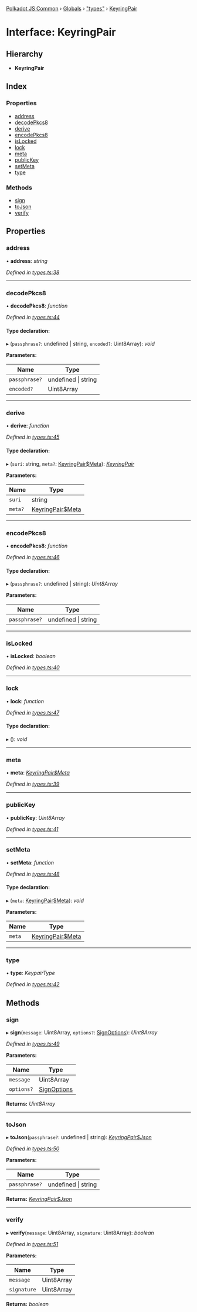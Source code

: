 [Polkadot JS Common](../README.md) › [Globals](../globals.md) › ["types"](../modules/_types_.md) › [KeyringPair](_types_.keyringpair.md)

# Interface: KeyringPair

## Hierarchy

* **KeyringPair**

## Index

### Properties

* [address](_types_.keyringpair.md#address)
* [decodePkcs8](_types_.keyringpair.md#decodepkcs8)
* [derive](_types_.keyringpair.md#derive)
* [encodePkcs8](_types_.keyringpair.md#encodepkcs8)
* [isLocked](_types_.keyringpair.md#islocked)
* [lock](_types_.keyringpair.md#lock)
* [meta](_types_.keyringpair.md#meta)
* [publicKey](_types_.keyringpair.md#publickey)
* [setMeta](_types_.keyringpair.md#setmeta)
* [type](_types_.keyringpair.md#type)

### Methods

* [sign](_types_.keyringpair.md#sign)
* [toJson](_types_.keyringpair.md#tojson)
* [verify](_types_.keyringpair.md#verify)

## Properties

###  address

• **address**: *string*

*Defined in [types.ts:38](https://github.com/polkadot-js/common/blob/ffc6b032/packages/keyring/src/types.ts#L38)*

___

###  decodePkcs8

• **decodePkcs8**: *function*

*Defined in [types.ts:44](https://github.com/polkadot-js/common/blob/ffc6b032/packages/keyring/src/types.ts#L44)*

#### Type declaration:

▸ (`passphrase?`: undefined | string, `encoded?`: Uint8Array): *void*

**Parameters:**

Name | Type |
------ | ------ |
`passphrase?` | undefined &#124; string |
`encoded?` | Uint8Array |

___

###  derive

• **derive**: *function*

*Defined in [types.ts:45](https://github.com/polkadot-js/common/blob/ffc6b032/packages/keyring/src/types.ts#L45)*

#### Type declaration:

▸ (`suri`: string, `meta?`: [KeyringPair$Meta](_types_.keyringpair_meta.md)): *[KeyringPair](_types_.keyringpair.md)*

**Parameters:**

Name | Type |
------ | ------ |
`suri` | string |
`meta?` | [KeyringPair$Meta](_types_.keyringpair_meta.md) |

___

###  encodePkcs8

• **encodePkcs8**: *function*

*Defined in [types.ts:46](https://github.com/polkadot-js/common/blob/ffc6b032/packages/keyring/src/types.ts#L46)*

#### Type declaration:

▸ (`passphrase?`: undefined | string): *Uint8Array*

**Parameters:**

Name | Type |
------ | ------ |
`passphrase?` | undefined &#124; string |

___

###  isLocked

• **isLocked**: *boolean*

*Defined in [types.ts:40](https://github.com/polkadot-js/common/blob/ffc6b032/packages/keyring/src/types.ts#L40)*

___

###  lock

• **lock**: *function*

*Defined in [types.ts:47](https://github.com/polkadot-js/common/blob/ffc6b032/packages/keyring/src/types.ts#L47)*

#### Type declaration:

▸ (): *void*

___

###  meta

• **meta**: *[KeyringPair$Meta](_types_.keyringpair_meta.md)*

*Defined in [types.ts:39](https://github.com/polkadot-js/common/blob/ffc6b032/packages/keyring/src/types.ts#L39)*

___

###  publicKey

• **publicKey**: *Uint8Array*

*Defined in [types.ts:41](https://github.com/polkadot-js/common/blob/ffc6b032/packages/keyring/src/types.ts#L41)*

___

###  setMeta

• **setMeta**: *function*

*Defined in [types.ts:48](https://github.com/polkadot-js/common/blob/ffc6b032/packages/keyring/src/types.ts#L48)*

#### Type declaration:

▸ (`meta`: [KeyringPair$Meta](_types_.keyringpair_meta.md)): *void*

**Parameters:**

Name | Type |
------ | ------ |
`meta` | [KeyringPair$Meta](_types_.keyringpair_meta.md) |

___

###  type

• **type**: *KeypairType*

*Defined in [types.ts:42](https://github.com/polkadot-js/common/blob/ffc6b032/packages/keyring/src/types.ts#L42)*

## Methods

###  sign

▸ **sign**(`message`: Uint8Array, `options?`: [SignOptions](_types_.signoptions.md)): *Uint8Array*

*Defined in [types.ts:49](https://github.com/polkadot-js/common/blob/ffc6b032/packages/keyring/src/types.ts#L49)*

**Parameters:**

Name | Type |
------ | ------ |
`message` | Uint8Array |
`options?` | [SignOptions](_types_.signoptions.md) |

**Returns:** *Uint8Array*

___

###  toJson

▸ **toJson**(`passphrase?`: undefined | string): *[KeyringPair$Json](_types_.keyringpair_json.md)*

*Defined in [types.ts:50](https://github.com/polkadot-js/common/blob/ffc6b032/packages/keyring/src/types.ts#L50)*

**Parameters:**

Name | Type |
------ | ------ |
`passphrase?` | undefined &#124; string |

**Returns:** *[KeyringPair$Json](_types_.keyringpair_json.md)*

___

###  verify

▸ **verify**(`message`: Uint8Array, `signature`: Uint8Array): *boolean*

*Defined in [types.ts:51](https://github.com/polkadot-js/common/blob/ffc6b032/packages/keyring/src/types.ts#L51)*

**Parameters:**

Name | Type |
------ | ------ |
`message` | Uint8Array |
`signature` | Uint8Array |

**Returns:** *boolean*
